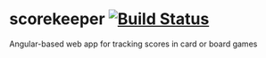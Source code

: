 scorekeeper [![Build Status](https://secure.travis-ci.org/flack/scorekeeper.png?branch=master)](https://travis-ci.org/flack/scorekeeper)
======

Angular-based web app for tracking scores in card or board games
